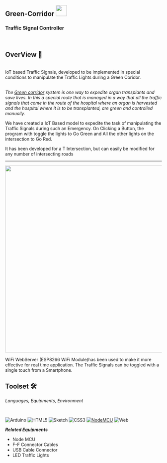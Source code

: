 <h2>Green-Corridor  <img src = "https://user-images.githubusercontent.com/78374254/181934274-eae9e279-1624-4e07-a1fa-57e6bae3f8a1.png" height = 35px; width = 35px;</h2> 



<h3> Traffic Signal Controller </h3>
<br>

## OverView 🔎

<br>
IoT based Traffic Signals, developed to be implemented in special conditions to manipulate the Traffic Lights during a Green Coridor.


<br><i>
The <a href = "https://www.donatelife.org.in/green-corridor-system">Green corridor</a> system is one way to expedite organ transplants and save lives. 
In this a special route that is managed in a way that all the traffic signals that come in the route of the hospital where an organ is harvested and the hospital where it is to be transplanted, are green and controlled manually.
<br>
</i>


We have created a IoT Based model to expedite the task of manipulating the Traffic Signals during such an Emergency. 
On Clicking a Button, the program with toggle the lights to Go Green and All the other lights on the intersection to Go Red.



It has been developed for  a T Intersection, but can easily be modified for any number of intersecting roads 

<hr>
<img src = "https://user-images.githubusercontent.com/78374254/181926279-33f7327b-8659-46e1-b4c5-875c6bfcb0b5.png" height = 600px; width = 800px; />

<br> 

WiFi WebServer (ESP8266 WiFi Module)has been used to make it more effective for real time application. The Traffic Signals can be toggled with a single touch from a Smartphone. 


## Toolset 🛠️
<i> Languages, Equipments, Environment </i>

<br>


![Arduino](https://img.shields.io/badge/-Arduino-00979D?style=for-the-badge&logo=Arduino&logoColor=white)
![HTML5](https://img.shields.io/badge/html5-%23E34F26.svg?style=for-the-badge&logo=html5&logoColor=white)
![Sketch](https://img.shields.io/badge/Sketch-FFB387?style=for-the-badge&logo=sketch&logoColor=black)
![CSS3](https://img.shields.io/badge/css3-%231572B6.svg?style=for-the-badge&logo=css3&logoColor=white)
[![NodeMCU](https://img.shields.io/badge/-Node%20MCU-red?style=for-the-badge)](https://www.amazon.in/Generic-Nodemcu-Esp8266-Internet-Development/dp/B07262H53W)
![Web](https://img.shields.io/badge/Wev%20Server-ESP8266-302AE6?style=for-the-badge)




***Related Equipments***


<ul>
  <li>Node MCU</li>
  <li>F-F Connector Cables</li>
  <li>USB Cable Connector</li>
  <li>LED Traffic Lights</li>
 
</ul>

